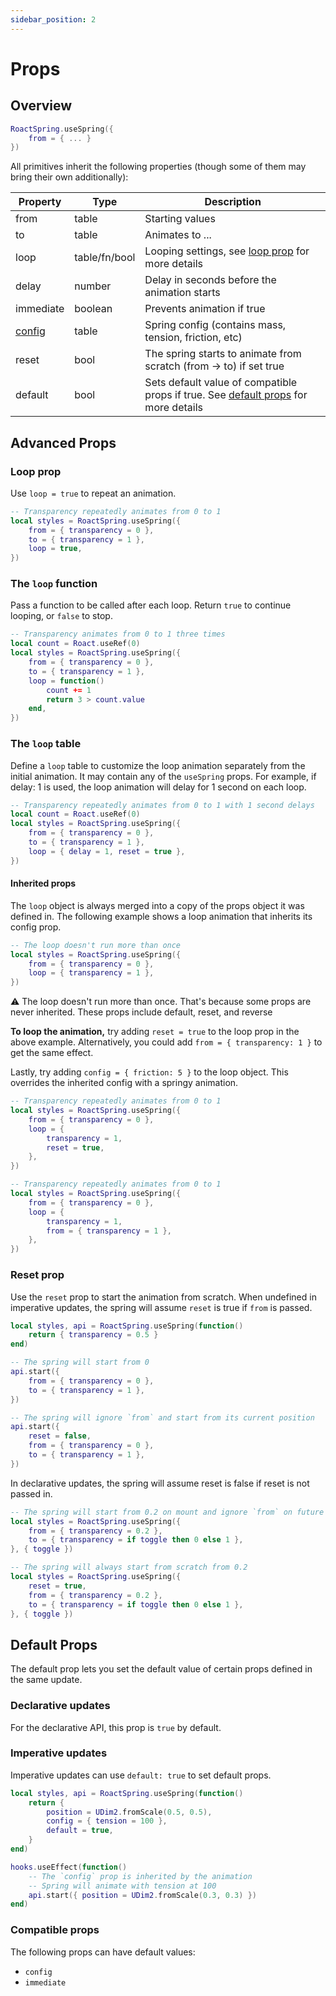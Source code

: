 ```yaml
---
sidebar_position: 2
---
```


# Props

## Overview

```lua
RoactSpring.useSpring({
    from = { ... }
})
```

All primitives inherit the following properties (though some of them may bring their own additionally):

| Property | Type | Description  |
| ----------- | ----------- | ---- |
| from | table | Starting values |
| to | table | Animates to ... |
| loop | table/fn/bool | Looping settings, see [loop prop](props#loop-prop) for more details |
| delay | number | Delay in seconds before the animation starts |
| immediate | boolean | Prevents animation if true |
| [config](configs) | table | Spring config (contains mass, tension, friction, etc) |
| reset | bool | The spring starts to animate from scratch (from -> to) if set true |
| default | bool | Sets default value of compatible props if true. See [default props](props#default-props) for more details |

## Advanced Props

### Loop prop

Use `loop = true` to repeat an animation.

```lua
-- Transparency repeatedly animates from 0 to 1
local styles = RoactSpring.useSpring({
    from = { transparency = 0 },
    to = { transparency = 1 },
    loop = true,
})
```

### The `loop` function

Pass a function to be called after each loop. Return `true` to continue looping, or `false` to stop.

```lua
-- Transparency animates from 0 to 1 three times
local count = Roact.useRef(0)
local styles = RoactSpring.useSpring({
    from = { transparency = 0 },
    to = { transparency = 1 },
    loop = function()
        count += 1
        return 3 > count.value
    end,
})
```

### The `loop` table

Define a `loop` table to customize the loop animation separately from the initial animation. It may contain any of the `useSpring` props. For example, if delay: 1 is used, the loop animation will delay for 1 second on each loop.

```lua
-- Transparency repeatedly animates from 0 to 1 with 1 second delays
local count = Roact.useRef(0)
local styles = RoactSpring.useSpring({
    from = { transparency = 0 },
    to = { transparency = 1 },
    loop = { delay = 1, reset = true },
})
```

#### Inherited props

The `loop` object is always merged into a copy of the props object it was defined in. The following example shows a loop animation that inherits its config prop.

```lua
-- The loop doesn't run more than once
local styles = RoactSpring.useSpring({
    from = { transparency = 0 },
    loop = { transparency = 1 },
})
```

⚠️ The loop doesn't run more than once. That's because some props are never inherited. These props include default, reset, and reverse

**To loop the animation,** try adding `reset = true` to the loop prop in the above example. Alternatively, you could add `from = { transparency: 1 }` to get the same effect.

Lastly, try adding `config = { friction: 5 }` to the loop object. This overrides the inherited config with a springy animation.

```lua
-- Transparency repeatedly animates from 0 to 1
local styles = RoactSpring.useSpring({
    from = { transparency = 0 },
    loop = {
        transparency = 1,
        reset = true,
    },
})

-- Transparency repeatedly animates from 0 to 1
local styles = RoactSpring.useSpring({
    from = { transparency = 0 },
    loop = {
        transparency = 1,
        from = { transparency = 1 },
    },
})
```

### Reset prop

Use the `reset` prop to start the animation from scratch. When undefined in imperative updates, the spring will assume `reset` is true if `from` is passed. 

```lua
local styles, api = RoactSpring.useSpring(function()
    return { transparency = 0.5 }
end)

-- The spring will start from 0
api.start({
    from = { transparency = 0 },
    to = { transparency = 1 },
})

-- The spring will ignore `from` and start from its current position
api.start({
    reset = false,
    from = { transparency = 0 },
    to = { transparency = 1 },
})
```

In declarative updates, the spring will assume reset is false if reset is not passed in.

```lua
-- The spring will start from 0.2 on mount and ignore `from` on future updates
local styles = RoactSpring.useSpring({
    from = { transparency = 0.2 },
    to = { transparency = if toggle then 0 else 1 },
}, { toggle })

-- The spring will always start from scratch from 0.2
local styles = RoactSpring.useSpring({
    reset = true,
    from = { transparency = 0.2 },
    to = { transparency = if toggle then 0 else 1 },
}, { toggle })
```

## Default Props

The default prop lets you set the default value of certain props defined in the same update.

### Declarative updates

For the declarative API, this prop is `true` by default.

### Imperative updates

Imperative updates can use `default: true` to set default props.

```lua
local styles, api = RoactSpring.useSpring(function()
    return {
        position = UDim2.fromScale(0.5, 0.5),
        config = { tension = 100 },
        default = true,
    }
end)

hooks.useEffect(function()
    -- The `config` prop is inherited by the animation
    -- Spring will animate with tension at 100
    api.start({ position = UDim2.fromScale(0.3, 0.3) })
end)
```

### Compatible props

The following props can have default values:

* `config`
* `immediate`
